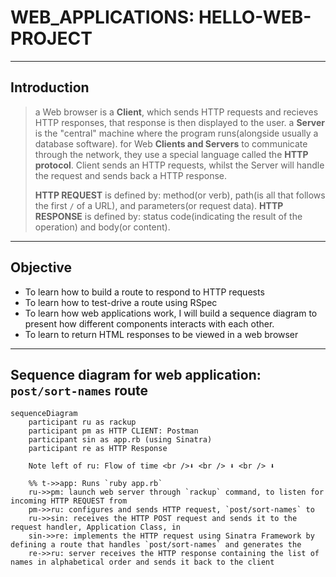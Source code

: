 # WEB_APPLICATIONS: HELLO-WEB-PROJECT

----

## Introduction

>a Web browser is a **Client**, which sends HTTP requests and recieves HTTP responses, that response is then displayed to the user.
>a **Server** is the "central" machine where the program runs(alongside usually a database software).
>for Web **Clients and Servers** to communicate through the network, they use a special language called the **HTTP protocol**.
>Client sends an HTTP requests, whilst the Server will handle the request and sends back a HTTP response.
>
>**HTTP REQUEST** is defined by: method(or verb), path(is all that follows the first `/` of a URL), and parameters(or request data).
>**HTTP RESPONSE** is defined by: status code(indicating the result of the operation) and body(or content).

----

## Objective

* To learn how to build a route to respond to HTTP requests
* To learn how to test-drive a route using RSpec
* To learn how web applications work, I will build a sequence diagram to present how different components interacts with each other.
* To learn to return HTML responses to be viewed in a web browser

----

## Sequence diagram for web application: `post/sort-names` route

```mermaid
sequenceDiagram
    participant ru as rackup
    participant pm as HTTP CLIENT: Postman
    participant sin as app.rb (using Sinatra)
    participant re as HTTP Response

    Note left of ru: Flow of time <br />⬇ <br /> ⬇ <br /> ⬇ 

    %% t->>app: Runs `ruby app.rb`
    ru->>pm: launch web server through `rackup` command, to listen for incoming HTTP REQUEST from 
    pm->>ru: configures and sends HTTP request, `post/sort-names` to
    ru->>sin: receives the HTTP POST request and sends it to the request handler, Application Class, in
    sin->>re: implements the HTTP request using Sinatra Framework by defining a route that handles `post/sort-names` and generates the
    re->>ru: server receives the HTTP response containing the list of names in alphabetical order and sends it back to the client
```